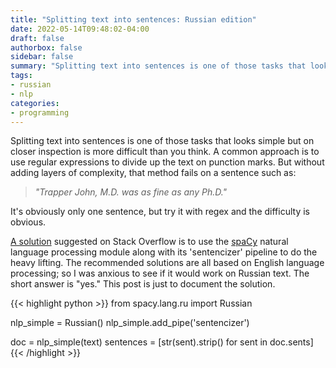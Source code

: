 ```yaml
---
title: "Splitting text into sentences: Russian edition"
date: 2022-05-14T09:48:02-04:00
draft: false
authorbox: false
sidebar: false
summary: "Splitting text into sentences is one of those tasks that looks simple but on closer inspection is more difficult than you think. A common approach is to use regular expressions to divide up the text on punction marks. But without adding layers of complexity, that method fails on some sentences. This is a method using [spaCy](https://spacy.io)."
tags:
- russian
- nlp
categories:
- programming
---
```

Splitting text into sentences is one of those tasks that looks simple but on closer inspection is more difficult than you think. A common approach is to use regular expressions to divide up the text on punction marks. But without adding layers of complexity, that method fails on a sentence such as:

> _"Trapper John, M.D. was as fine as any Ph.D."_

It's obviously only one sentence, but try it with regex and the difficulty is obvious. 

[A solution](https://stackoverflow.com/a/66009264/134245) suggested on Stack Overflow is to use the [spaCy](https://spacy.io) natural language processing module along with its 'sentencizer' pipeline to do the heavy lifting. The recommended solutions are all based on English language processing; so I was anxious to see if it would work on Russian text. The short answer is "yes." This post is just to document the solution.

{{< highlight python >}}
from spacy.lang.ru import Russian

nlp_simple = Russian()
nlp_simple.add_pipe('sentencizer')

doc = nlp_simple(text)
sentences = [str(sent).strip() for sent in doc.sents]
{{< /highlight >}}